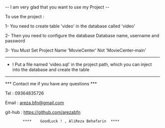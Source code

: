 --  I am very glad that you want to use my Project --

To use the project :

1- You need to create table 'video' in the database called 'video'
 
2- Then you need to configure the database Database name, username and password

3- You Must Set Project Name 'MovieCenter' Not 'MovieCenter-main'

------------------------------------------------------------------------------------------------------------------------
* I Put a file named 'video.sql' in the project path, which you can inject into the database and create the table
------------------------------------------------------------------------------------------------------------------------

*** Contact me if you have any questions ***

Tel : 09364835726

Email : areza.bfn@gmail.com

git-hub : https://github.com/arezabfn



			****	GoodLuck ! , AliReza Behafarin  ****                             
